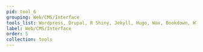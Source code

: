 ```yaml
---
pid: tool_6
grouping: Web/CMS/Interface
tools_list: Wordpress, Drupal, R Shiny, Jekyll, Hugo, Wax, Bookdown, HTML/CSS/JavaScript
label: Web/CMS/Interface
order: 5
collection: tools
---
```


